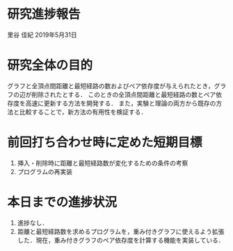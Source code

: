 研究進捗報告
================
里谷 佳紀
2019年5月31日







# 研究全体の目的

グラフと全頂点間距離と最短経路の数およびペア依存度が与えられたとき，グラフの辺が削除されたとする．
このときの全頂点間距離と最短経路の数とペア依存度を高速に更新する方法を開発する．
また，実験と理論の両方から既存の方法と比較することで，新方法の有用性を検証する．

# 前回打ち合わせ時に定めた短期目標

1.  挿入・削除時に距離と最短経路数が変化するための条件の考察
2.  プログラムの再実装

# 本日までの進捗状況

1.  進捗なし．
2.  距離と最短経路数を求めるプログラムを，重み付きグラフに使えるよう拡張した．現在，重み付きグラフのペア依存度を計算する機能を実装している．
